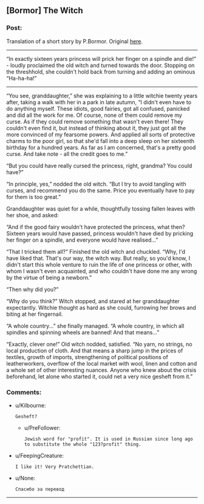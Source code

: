 ## [Bormor] The Witch

### Post:

Translation of a short story by P.Bormor. Original [here](https://bormor.livejournal.com/784619.html).
___
“In exactly sixteen years princess will prick her finger on a spindle and die!” - loudly proclaimed the old witch and turned towards the door. Stopping on the threshhold, she couldn't hold back from turning and adding an ominous “Ha-ha-ha!”
___
“You see, granddaughter,” she was explaining to a little witchie twenty years after, taking a walk with her in a park in late autumn, “I didn't even have to do anything myself. These idiots, good fairies, got all confused, panicked and did all the work for me. Of course, none of them could remove my curse. As if they could remove something that wasn't even there! They couldn't even find it, but instead of thinking about it, they just got all the more convinced of my fearsome powers. And applied all sorts of protective charms to the poor girl, so that she'd fall into a deep sleep on her sixteenth birthday for a hundred years. As far as I am concerned, that's a pretty good curse. And take note - all the credit goes to me.”

“But you could have really cursed the princess, right, grandma? You could have?”

“In principle, yes,” nodded the old witch. “But I try to avoid tangling with curses, and recommend you do the same. Price you eventually have to pay for them is too great.”

Granddaughter was quiet for a while, thoughtfully tossing fallen leaves with her shoe, and asked:

“And if the good fairy wouldn't have protected the princess, what then? Sixteen years would have passed, princess wouldn't have died by pricking her finger on a spindle, and everyone would have realised...”

“That I tricked them all?” Finished the old witch and chuckled. “Why, I'd have liked that. That's our way, the witch way. But really, so you'd know, I didn't start this whole venture to ruin the life of one princess or other, with whom I wasn't even acquainted, and who couldn't have done me any wrong by the virtue of being a newborn.”

“Then why did you?”

“Why do you think?” Witch stopped, and stared at her granddaughter expectantly. Witchie thought as hard as she could, furrowing her brows and biting at her fingernail.

“A whole country...” she finally managed. “A whole country, in which all spindles and spinning wheels are banned! And that means...”

“Exactly, clever one!” Old witch nodded, satisfied. “No yarn, no strings, no local production of cloth. And that means a sharp jump in the prices of textiles, growth of imports, strengthening of political positions of leatherworkers, overflow of the local market with wool, linen and cotton and a whole set of other interesting nuances. Anyone who knew about the crisis beforehand, let alone who started it, could net a very nice gesheft from it.”

### Comments:

- u/Kilbourne:
  ```
  Gesheft?
  ```

  - u/PreFollower:
    ```
    Jewish word for "profit". It is used in Russian since long ago to substitute the whole "123?profit" thing.
    ```

- u/FeepingCreature:
  ```
  I like it! Very Pratchettian.
  ```

- u/None:
  ```
  Спасибо за перевод
  ```

---

